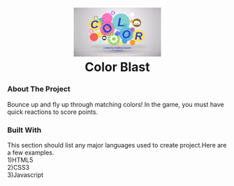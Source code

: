 <h1 align="center">
  <br>
  <a href="https://github.com/yashjri/color-blast-game"><img src="https://github.com/yashjri/color-blast-game/blob/master/colorblast.png" alt="" width="200"></a>
  <br>
  Color Blast
  <br>
</h1>

### About The Project 
Bounce up and fly up through matching colors! In the game, you must have quick reactions to score points.

### Built With
This section should list any major languages used to create project.Here are a few examples.<br>
1)HTML5 <br>
2)CSS3 <br>
3)Javascript<br>
